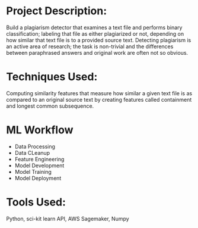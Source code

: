 # Project Description:
Build a plagiarism detector that examines a text file and performs binary classification; labeling that file as either plagiarized or not, depending on how similar that text file is to a provided source text. Detecting plagiarism is an active area of research; the task is non-trivial and the differences between paraphrased answers and original work are often not so obvious.

# Techniques Used:
Computing similarity features that measure how similar a given text file is as compared to an original source text by creating features called containment and longest common subsequence. 

# ML Workflow

* Data Processing
* Data CLeanup
* Feature Engineering
* Model Development
* Model Training
* Model Deployment

# Tools Used:
Python, sci-kit learn API, AWS Sagemaker, Numpy
